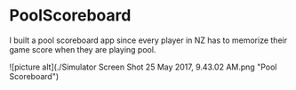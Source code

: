 # PoolScoreboard
I built a pool scoreboard app since every player in NZ has to memorize their game score when they are playing pool.

![picture alt](./Simulator Screen Shot 25 May 2017, 9.43.02 AM.png "Pool Scoreboard")